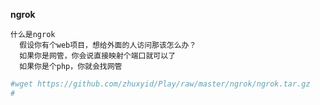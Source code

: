 **ngrok**
```
什么是ngrok
  假设你有个web项目，想给外面的人访问那该怎么办？
  如果你是网管，你会说直接映射个端口就可以了
  如果你是个php，你就会找网管

```

```bash
#wget https://github.com/zhuxyid/Play/raw/master/ngrok/ngrok.tar.gz
#
```

